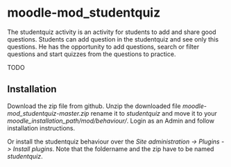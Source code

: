 # moodle-mod_studentquiz

The studentquiz activity is an activity for students to add and share good questions.
Students can add question in the studentquiz and see only this questions. He has the 
opportunity to add questions, search or filter questions and start quizzes from the questions
to practice.

TODO

## Installation

Download the zip file from github. Unzip the downloaded file *moodle-mod_studentquiz-master.zip*
rename it to *studentquiz* and move it to your *moodle_installation_path/mod/behaviour/*. Login as 
an Admin and follow installation instructions. 

Or install the studentquiz behaviour over the *Site administration -> Plugins -> Install plugins*. 
Note that the foldername and the zip have to be named *studentquiz*.
